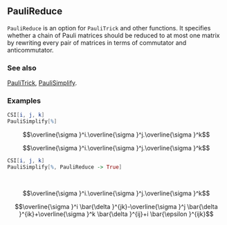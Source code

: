 ## PauliReduce

`PauliReduce` is an option for `PauliTrick` and other functions. It specifies whether a chain of Pauli matrices should be reduced to at most one matrix by rewriting every pair of matrices in terms of commutator and anticommutator.

### See also

[PauliTrick](PauliTrick), [PauliSimplify](PauliSimplify).

### Examples

```mathematica
CSI[i, j, k]
PauliSimplify[%]
```

$$\overline{\sigma }^i.\overline{\sigma }^j.\overline{\sigma }^k$$

$$\overline{\sigma }^i.\overline{\sigma }^j.\overline{\sigma }^k$$

```mathematica
CSI[i, j, k]
PauliSimplify[%, PauliReduce -> True] 
  
 

```

$$\overline{\sigma }^i.\overline{\sigma }^j.\overline{\sigma }^k$$

$$\overline{\sigma }^i \bar{\delta }^{jk}-\overline{\sigma }^j \bar{\delta }^{ik}+\overline{\sigma }^k \bar{\delta }^{ij}+i \bar{\epsilon }^{ijk}$$